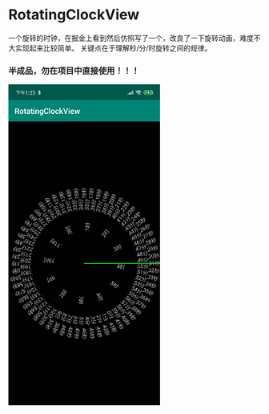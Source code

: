 # RotatingClockView
一个旋转的时钟，在掘金上看到然后仿照写了一个，改良了一下旋转动画，难度不大实现起来比较简单。
关键点在于理解秒/分/时旋转之间的规律。
### 半成品，勿在项目中直接使用！！！

![](https://github.com/bukeCN/RotatingClockView/blob/master/imgs/show.gif)
